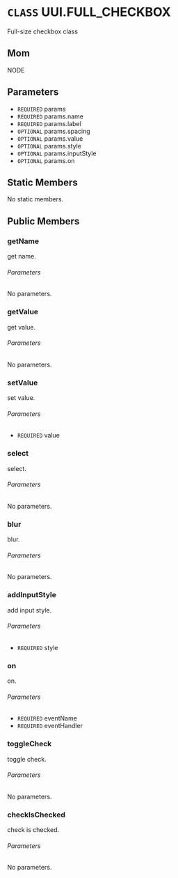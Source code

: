 # `CLASS` UUI.FULL_CHECKBOX
Full-size checkbox class

## Mom
NODE

## Parameters
* `REQUIRED` params 
* `REQUIRED` params.name 
* `REQUIRED` params.label 
* `OPTIONAL` params.spacing 
* `OPTIONAL` params.value 
* `OPTIONAL` params.style 
* `OPTIONAL` params.inputStyle 
* `OPTIONAL` params.on 

## Static Members
No static members.

## Public Members

### getName
get name.
###### Parameters
No parameters.

### getValue
get value.
###### Parameters
No parameters.

### setValue
set value.
###### Parameters
* `REQUIRED` value

### select
select.
###### Parameters
No parameters.

### blur
blur.
###### Parameters
No parameters.

### addInputStyle
add input style.
###### Parameters
* `REQUIRED` style

### on
on.
###### Parameters
* `REQUIRED` eventName
* `REQUIRED` eventHandler

### toggleCheck
toggle check.
###### Parameters
No parameters.

### checkIsChecked
check is checked.
###### Parameters
No parameters.
